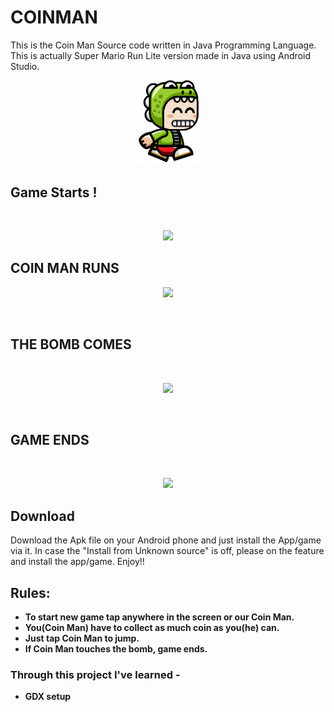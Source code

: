 # COINMAN
This is the Coin Man Source code written in Java Programming Language.
This is actually Super Mario Run Lite version made in Java using Android Studio.
<p align="center">
     <img src="https://github.com/AArgharupa/COINMAN/blob/master/android/res/drawable-hdpi/frame.png" alt="Screenshot Assistant" width="20%">
</p>

## Game Starts !
</br>
<P align="center">
     <img src="https://github.com/AArgharupa/Coin-Man-APK/blob/master/coinManScreenShots/Screenshot_1600718548.png"    height="500">
</P>

## COIN MAN RUNS

<p align="center">
     <img src="https://github.com/AArgharupa/Coin-Man-APK/blob/master/coinManScreenShots/Screenshot_1600718590.png"    height="500">
</p>
</br>

## THE BOMB COMES 

</br>

<p align="center">
     <img src="https://github.com/AArgharupa/Coin-Man-APK/blob/master/coinManScreenShots/Screenshot_1600718632.png"    height="500">
</p>
</BR>

## GAME ENDS

</br>

<p align="center">
     <img src="https://github.com/AArgharupa/Coin-Man-APK/blob/master/coinManScreenShots/Screenshot_1600718593.png"    height="500">
</p>



## Download
Download the Apk file on your Android phone and just install the  App/game via it. In case the "Install from Unknown source" is off, please on the feature and install the app/game. Enjoy!!

## Rules:
* **To start new game tap anywhere in the screen or our Coin Man.**
* **You(Coin Man) have to collect as much coin as you(he) can.**
* **Just tap Coin Man to jump.**
* **If Coin Man touches the bomb, game ends.**




### Through this project I've learned -
* **GDX setup**
